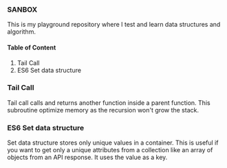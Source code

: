 ### SANBOX

This is my playground repository where I test and learn data structures and algorithm.

#### Table of Content

1. Tail Call
2. ES6 Set data structure


### Tail Call

Tail call calls and returns another function inside a parent function. This subroutine optimize memory as the recursion won't grow the stack.

### ES6 Set data structure

Set data structure stores only unique values in a container. This is useful if you want to get only a unique attributes from a collection like an array of objects from an API response. It uses the value as a key. 
